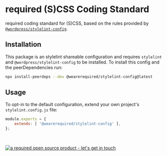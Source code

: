 # required (S)CSS Coding Standard

required coding standard for (S)CSS, based on the rules provided by [`@wordpress/stylelint-config`](https://developer.wordpress.org/block-editor/packages/packages-stylelint-config/).

## Installation

This package is an stylelint shareable configuration and requires `stylelint` and `@wordpress/stylelint-config` to be installed. To install this config and the peerDependencies run:

```bash
npx install-peerdeps --dev @wearerequired/stylelint-config@latest
```

## Usage

To opt-in to the default configuration, extend your own project's `stylelint.config.js` file:

```js
module.exports = {
	extends: [ '@wearerequired/stylelint-config' ],
};
```

<br>

[![a required open source product - let's get in touch](https://media.required.com/images/open-source-banner.png)](https://required.com/en/lets-get-in-touch/)
